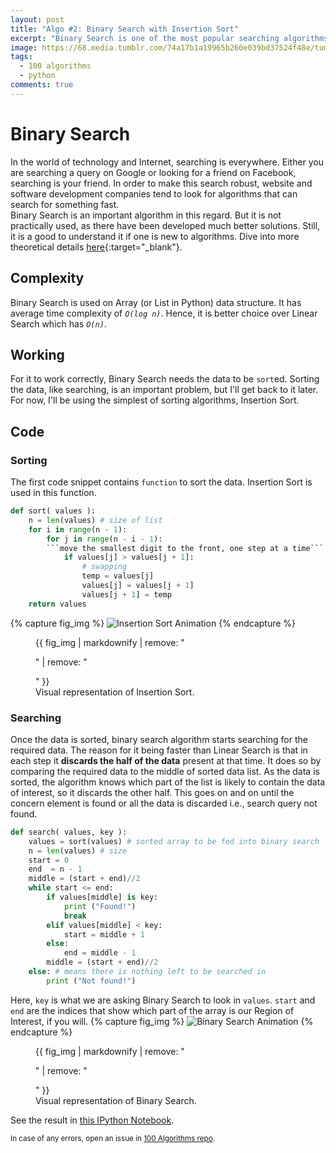```yaml
---
layout: post
title: "Algo #2: Binary Search with Insertion Sort"
excerpt: "Binary Search is one of the most popular searching algorithms. It is used with array data structure and has best case time complexity of O(log n)."
image: https://68.media.tumblr.com/74a17b1a19965b260e039bd37524f48e/tumblr_oj7gnqorRl1w0dccho1_1280.gif
tags: 
  - 100 algorithms
  - python
comments: true
---
```


# Binary Search
In the world of technology and Internet, searching is everywhere. Either you are searching a query on Google or looking for a friend on Facebook, searching is your friend. In order to make this search robust, website and software development companies tend to look for algorithms that can search for something fast. <br />
Binary Search is an important algorithm in this regard. But it is not practically used, as there have been developed much better solutions. Still, it is a good to understand it if one is new to algorithms. Dive into more theoretical details [here](https://en.wikipedia.org/wiki/Binary_search_algorithm){:target="_blank"}.<br />

## Complexity
Binary Search is used on Array (or List in Python) data structure. It has average time complexity of <em>`O(log n)`</em>. Hence, it is better choice over Linear Search which has <em>`O(n)`</em>. <br />

## Working
For it to work correctly, Binary Search needs the data to be `sort`ed. Sorting the data, like searching, is an important problem, but I'll get back to it later. For now, I'll be using the simplest of sorting algorithms, Insertion Sort.

## Code
### Sorting
The first code snippet contains `function` to sort the data. Insertion Sort is used in this function.
```python
def sort( values ):
    n = len(values) # size of list
    for i in range(n - 1):
        for j in range(n - i - 1):
    	```move the smallest digit to the front, one step at a time```
            if values[j] > values[j + 1]:
                # swapping
                temp = values[j]
                values[j] = values[j + 1]
                values[j + 1] = temp
    return values
```
{% capture fig_img %}
![Insertion Sort Animation](https://68.media.tumblr.com/74a17b1a19965b260e039bd37524f48e/tumblr_oj7gnqorRl1w0dccho1_1280.gif)
{% endcapture %}

<figure>
  {{ fig_img | markdownify | remove: "<p>" | remove: "</p>" }}
  <figcaption>Visual representation of Insertion Sort.</figcaption>
</figure>

### Searching
Once the data is sorted, binary search algorithm starts searching for the required data. The reason for it being faster than Linear Search is that in each step it **discards the half of the data** present at that time. It does so by comparing the required data to the middle of sorted data list. As the data is sorted, the algorithm knows which part of the list is likely to contain the data of interest, so it discards the other half. This goes on and on until the concern element is found or all the data is discarded i.e., search query not found.
```python
def search( values, key ):
    values = sort(values) # sorted array to be fed into binary search
    n = len(values) # size
    start = 0
    end  = n - 1
    middle = (start + end)//2
    while start <= end:
        if values[middle] is key:
            print ("Found!")
            break
        elif values[middle] < key:
            start = middle + 1
        else:
            end = middle - 1
        middle = (start + end)//2
    else: # means there is nothing left to be searched in
        print ("Not found!")
```
Here, `key` is what we are asking Binary Search to look in `values`. `start` and `end` are the indices that show which part of the array is our Region of Interest, if you will.
{% capture fig_img %}
![Binary Search Animation](https://68.media.tumblr.com/edf6d977d2adde26c862048b89c2fec8/tumblr_oj3zgcNTRP1w0dccho1_1280.gif)
{% endcapture %}

<figure>
  {{ fig_img | markdownify | remove: "<p>" | remove: "</p>" }}
  <figcaption>Visual representation of Binary Search.</figcaption>
</figure>

See the result in [this IPython Notebook](https://github.com/rhasnainanwar/100_days_of_algorithms/blob/master/Algo_02_-_Binary_Search.ipynb).

<small>In case of any errors, open an issue in [100 Algorithms repo](https://github.com/rhasnainanwar/100_days_of_algorithms/issues/new).</small>